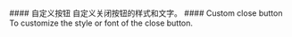 <cn>
#### 自定义按钮
自定义关闭按钮的样式和文字。
</cn>

<us>
#### Custom close button
To customize the style or font of the close button.
</us>
